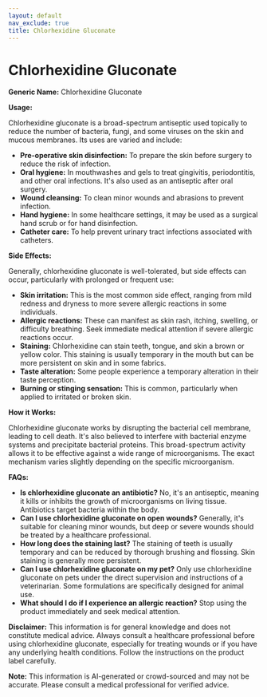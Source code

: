 ```yaml
---
layout: default
nav_exclude: true
title: Chlorhexidine Gluconate
---
```


# Chlorhexidine Gluconate

**Generic Name:** Chlorhexidine Gluconate

**Usage:**

Chlorhexidine gluconate is a broad-spectrum antiseptic used topically to reduce the number of bacteria, fungi, and some viruses on the skin and mucous membranes.  Its uses are varied and include:

* **Pre-operative skin disinfection:** To prepare the skin before surgery to reduce the risk of infection.
* **Oral hygiene:** In mouthwashes and gels to treat gingivitis, periodontitis, and other oral infections. It's also used as an antiseptic after oral surgery.
* **Wound cleansing:**  To clean minor wounds and abrasions to prevent infection.
* **Hand hygiene:** In some healthcare settings, it may be used as a surgical hand scrub or for hand disinfection.
* **Catheter care:** To help prevent urinary tract infections associated with catheters.


**Side Effects:**

Generally, chlorhexidine gluconate is well-tolerated, but side effects can occur, particularly with prolonged or frequent use:

* **Skin irritation:**  This is the most common side effect, ranging from mild redness and dryness to more severe allergic reactions in some individuals.
* **Allergic reactions:**  These can manifest as skin rash, itching, swelling, or difficulty breathing.  Seek immediate medical attention if severe allergic reactions occur.
* **Staining:** Chlorhexidine can stain teeth, tongue, and skin a brown or yellow color.  This staining is usually temporary in the mouth but can be more persistent on skin and in some fabrics.
* **Taste alteration:** Some people experience a temporary alteration in their taste perception.
* **Burning or stinging sensation:** This is common, particularly when applied to irritated or broken skin.


**How it Works:**

Chlorhexidine gluconate works by disrupting the bacterial cell membrane, leading to cell death. It's also believed to interfere with bacterial enzyme systems and precipitate bacterial proteins.  This broad-spectrum activity allows it to be effective against a wide range of microorganisms.  The exact mechanism varies slightly depending on the specific microorganism.


**FAQs:**

* **Is chlorhexidine gluconate an antibiotic?** No, it's an antiseptic, meaning it kills or inhibits the growth of microorganisms on living tissue. Antibiotics target bacteria within the body.
* **Can I use chlorhexidine gluconate on open wounds?**  Generally, it's suitable for cleaning minor wounds, but deep or severe wounds should be treated by a healthcare professional.
* **How long does the staining last?**  The staining of teeth is usually temporary and can be reduced by thorough brushing and flossing.  Skin staining is generally more persistent.
* **Can I use chlorhexidine gluconate on my pet?**  Only use chlorhexidine gluconate on pets under the direct supervision and instructions of a veterinarian.  Some formulations are specifically designed for animal use.
* **What should I do if I experience an allergic reaction?** Stop using the product immediately and seek medical attention.


**Disclaimer:**  This information is for general knowledge and does not constitute medical advice. Always consult a healthcare professional before using chlorhexidine gluconate, especially for treating wounds or if you have any underlying health conditions.  Follow the instructions on the product label carefully.


**Note:** This information is AI-generated or crowd-sourced and may not be accurate. Please consult a medical professional for verified advice.
